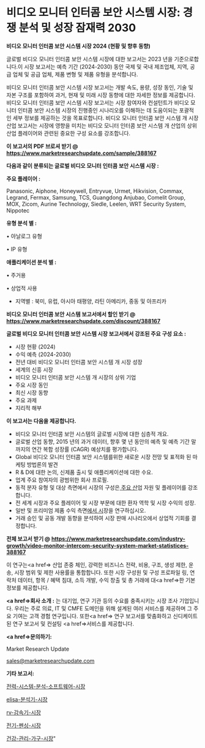 # 비디오 모니터 인터콤 보안 시스템 시장: 경쟁 분석 및 성장 잠재력 2030

<strong>비디오 모니터 인터콤 보안 시스템 시장 2024 (현황 및 향후 동향)</strong>

글로벌 비디오 모니터 인터콤 보안 시스템 시장에 대한 보고서는 2023 년을 기준으로합니다.이 시장 보고서는 예측 기간 (2024-2030) 동안 국제 및 국내 제조업체, 지역, 공급 업체 및 공급 업체, 제품 변형 및 제품 유형을 분석합니다.

비디오 모니터 인터콤 보안 시스템 시장 보고서는 개발 속도, 용량, 성장 동인, 기술 및 자본 구조를 포함하여 과거, 현재 및 미래 시장 동향에 대한 자세한 정보를 제공합니다. 비디오 모니터 인터콤 보안 시스템 시장 보고서는 시장 참여자와 컨설턴트가 비디오 모니터 인터콤 보안 시스템 시장의 진행중인 시나리오를 이해하는 데 도움이되는 포괄적 인 세부 정보를 제공하는 것을 목표로합니다. 비디오 모니터 인터콤 보안 시스템 개 시장 산업 보고서는 시장에 영향을 미치는 비디오 모니터 인터콤 보안 시스템 개 산업의 상위 산업 플레이어와 관련된 중요한 구성 요소를 강조합니다.



<strong>이 보고서의 PDF 브로셔 받기 @ <a href=https://www.marketresearchupdate.com/sample/388167>https://www.marketresearchupdate.com/sample/388167</a></strong>



<strong>다음과 같이 분류되는 글로벌 비디오 모니터 인터콤 보안 시스템 시장 :</strong>



<strong>주요 플레이어 :</strong>

Panasonic, Aiphone, Honeywell, Entryvue, Urmet, Hikvision, Commax, Legrand, Fermax, Samsung, TCS, Guangdong Anjubao, Comelit Group, MOX, Zicom, Aurine Technology, Siedle, Leelen, WRT Security System, Nippotec



<strong>유형 분석 별 :</strong>

• 아날로그 유형

• IP 유형



<strong>애플리케이션 분석 별 :</strong>

• 주거용

• 상업적 사용

<ul>
  <li>지역별 : 북미, 유럽, 아시아 태평양, 라틴 아메리카, 중동 및 아프리카</li>
</ul>


<strong>비디오 모니터 인터콤 보안 시스템 보고서에서 할인 받기 @ <a href=https://www.marketresearchupdate.com/discount/388167>https://www.marketresearchupdate.com/discount/388167</a></strong>



<strong>글로벌 비디오 모니터 인터콤 보안 시스템 시장 보고서에서 강조된 주요 구성 요소 :</strong>
<ul>
  <li>시장 현황 (2024)</li>
  <li>수익 예측 (2024-2030)</li>
  <li>전년 대비 비디오 모니터 인터콤 보안 시스템 개 시장 성장</li>
  <li>세계의 신흥 시장</li>
  <li>비디오 모니터 인터콤 보안 시스템 개 시장의 상위 기업</li>
  <li>주요 시장 동인</li>
  <li>최신 시장 동향</li>
  <li>주요 과제</li>
  <li>지리적 해부</li>
</ul>


<strong>이 보고서는 다음을 제공합니다.</strong>
<ul>
  <li>비디오 모니터 인터콤 보안 시스템의 글로벌 시장에 대한 심층적 개요.</li>
  <li>글로벌 산업 동향, 2015 년의 과거 데이터, 향후 몇 년 동안의 예측 및 예측 기간 말까지의 연간 복합 성장률 (CAGR) 예상치를 평가합니다.</li>
  <li>Global 비디오 모니터 인터콤 보안 시스템를위한 새로운 시장 전망 및 표적화 된 마케팅 방법론의 발견</li>
  <li>R &amp; D에 대한 논의, 신제품 출시 및 애플리케이션에 대한 수요.</li>
  <li>업계 주요 참여자의 광범위한 회사 프로필.</li>
  <li>동적 분자 유형 및 대상 측면에서 시장의 구성은<a href=> 주요 산</a>업 자원 및 플레이어를 강조합니다.</li>
  <li>전 세계 시장과 주요 플레이어 및 시장 부문에 대한 환자 역학 및 시장 수익의 성장.</li>
  <li>일반 및 프리미엄 제품 수익 측면<a href=>에서 시</a>장을 연구하십시오.</li>
  <li>거래 승인 및 공동 개발 동향을 분석하여 시장 판매 시나리오에서 상업적 기회를 결정합니다.</li>
</ul>



<strong>전체 보고서 받기 @ <a href=https://www.marketresearchupdate.com/industry-growth/video-monitor-intercom-security-system-market-statistices-388167>https://www.marketresearchupdate.com/industry-growth/video-monitor-intercom-security-system-market-statistices-388167</a></strong>

이 연구는<a href=> 산업 존중</a> 체인, 강력한 비즈니스 전략, 비용, 구조, 생성 제한, 운송, 시장 범위 및 제한 사용률을 통합합니다. 또한 시장 구성원 및 구성 프로파일 링, 연락처 데이터, 항목 / 혜택 침대, 소득 개발, 수익 창출 및 총 거래에 대<a href=>한 기본 </a>정보를 제공합니다.



<strong><a href=>회사 소</a>개 :</strong>
는 대기업, 연구 기관 등의 수요를 충족시키는 시장 조사 기업입니다. 우리는 주로 의료, IT 및 CMFE 도메인을 위해 설계된 여러 서비스를 제공하며 그 주요 기여는 고객 경험 연구입니다. 또한<a href=> 연구 보</a>고서를 맞춤화하고 신디케이트 된 연구 보고서 및 컨설팅 <a href=>서비스</a>를 제공합니다.



<strong><a href=>문의하기:</a></strong>

Market Research Update

sales@marketresearchupdate.com



<strong>기타 보고서:</strong>

<a href=https://www.linkedin.com/pulse/전력-시스템-분석-소프트웨어-시장-경쟁-및-성장-잠재력-2029/>전력-시스템-분석-소프트웨어-시장</a>

<a href=https://www.linkedin.com/pulse/elisa-분석기-시장-세분화-연구-및-목표-고객2029년-analytics-avenue-adventures-24-ana-wmruf/>elisa-분석기-시장</a>

<a href=https://www.linkedin.com/pulse/rv-감속기-시장-세분화-연구-및-목표-고객2029년-market-matrix-musings-analysis-6s7kf/>rv-감속기-시장</a>

<a href=https://www.linkedin.com/pulse/전기-펜싱-시장-세분화-연구-및-목표-고객2030년-survey-spotlight-pro-24-analysis-0i5of/>전기-펜싱-시장</a>

<a href=https://www.linkedin.com/pulse/건강-관리-가구-시장-세분화-연구-및-목표-고객2029년-trend-tracking-tips-360-analysis-lhszf/>건강-관리-가구-시장</a>"
